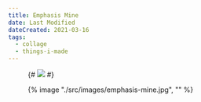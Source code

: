 ```yaml
---
title: Emphasis Mine
date: Last Modified
dateCreated: 2021-03-16
tags:
  - collage
  - things-i-made
---
```

<figure>

{# ![](images/emphasis-mine.jpg) #}

{% image "./src/images/emphasis-mine.jpg", "" %}

</figure>
